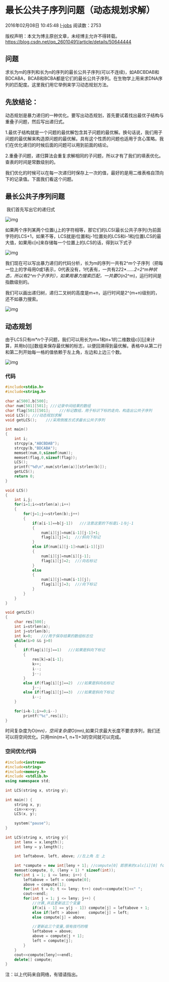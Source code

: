 # 最长公共子序列问题（动态规划求解）

2016年02月08日 10:45:48 [l-jobs](https://me.csdn.net/qq_26010491) 阅读数：2753



版权声明：本文为博主原创文章，未经博主允许不得转载。	https://blog.csdn.net/qq_26010491/article/details/50644444

## 问题

​      求长为m的序列和长为n的序列的最长公共子序列(可以不连续)，如ABCBDAB和BDCABA，BCAB和BCBA都是它们的最长公共子序列。在生物学上用来求DNA序列的匹配度。这里我们用它举例来学习动态规划方法。

## 先放结论： 

​      动态规划是暴力递归的一种优化。要写出动态规划，首先要试着找出最优子结构与重叠子问题，然后写出递归式。

1.最优子结构就是一个问题的最优解包含其子问题的最优解。换句话说，我们用子问题的最优解来构造原问题的最优解。具有这个性质的问题也适用于贪心策略。我们在优化递归的时候后面的问题可以用到前面的结论。

2.重叠子问题，递归算法会重复求解相同的子问题，所以才有了我们的填表优化。查表的时间是常数级别的。

我们优化的时候可以在每一次递归时保存上一次的值，最好的是用二维表格自顶向下的记录值。下面我们看这个问题。

## 最长公共子序列问题

​      我们首先写出它的递归式

![img](https://img-blog.csdn.net/20160208094806600)

如果两个序列某两个位置i,j上的字符相等，那它们的LCS(最长公共子序列)为前面字符的LCS+1，如果不等，LCS就是i位置和j-1位置处的LCS和i-1和j位置LCS的最大值，如果用c[n]来存储每一个位置上的LCS的话，得到以下式子

![img](https://img-blog.csdn.net/20160208100646967)

我们现在可以写出暴力递归的代码分析，长为m的序列一共有2^m个子序列（把每一位上的字母用0或1表示，0代表没有，1代表有，一共有2*2*2*……*2=2^m种状态，所以有2^m个子序列），如果用暴力搜索匹配，一共要O(n*2^m)，运行时间是指数级别的。

我们可以画出递归树，递归二叉树的高度是m+n，运行时间是2^(m+n)级别的，还不如暴力搜索。

![img](https://img-blog.csdn.net/20160208103358262)

## 动态规划 

由于LCS只有m*n个子问题，我们可以用长为m+1和n+1的二维数组c[i][j]来计算，并用b[i][j]数组来保存最优解的标志，以便回溯得到最优解。表格中从第二行和第二列开始每一格的值依赖于左上角，左边和上边三个数。

![img](https://img-blog.csdn.net/20160208103709575)

### 代码



```cpp
#include<stdio.h>
#include<string.h>
 
char a[500],b[500];
char num[501][501]; ///记录中间结果的数组
char flag[501][501];    ///标记数组，用于标识下标的走向，构造出公共子序列
void LCS(); ///动态规划求解
void getLCS();    ///采用倒推方式求最长公共子序列
 
int main()
{
    int i;
    strcpy(a,"ABCBDAB");
    strcpy(b,"BDCABA");
    memset(num,0,sizeof(num));
    memset(flag,0,sizeof(flag));
    LCS();
    printf("%d\n",num[strlen(a)][strlen(b)]);
    getLCS();
    return 0;
}
 
void LCS()
{
    int i,j;
    for(i=1;i<=strlen(a);i++)
    {
        for(j=1;j<=strlen(b);j++)
        {
            if(a[i-1]==b[j-1])   ///注意这里的下标是i-1与j-1
            {
                num[i][j]=num[i-1][j-1]+1;
                flag[i][j]=1;  ///斜向下标记
            }
            else if(num[i][j-1]>num[i-1][j])
            {
                num[i][j]=num[i][j-1];
                flag[i][j]=2;  ///向右标记
            }
            else
            {
                num[i][j]=num[i-1][j];
                flag[i][j]=3;  ///向下标记
            }
        }
    }
}
 
void getLCS()
{
    char res[500];
    int i=strlen(a);
    int j=strlen(b);
    int k=0;    ///用于保存结果的数组标志位
    while(i>0 && j>0)
    {
        if(flag[i][j]==1)   ///如果是斜向下标记
        {
            res[k]=a[i-1];
            k++;
            i--;
            j--;
        }
        else if(flag[i][j]==2)  ///如果是斜向右标记
            j--;
        else if(flag[i][j]==3)  ///如果是斜向下标记
            i--;
    }
 
    for(i=k-1;i>=0;i--)
        printf("%c",res[i]);
}
```

时间复杂度为O(m*n)，空间复杂度O(m*n),如果只求最大长度不要求序列，我们还可以将空间优化。只用min(m+1, n+1)+3的空间就可以完成。



### 空间优化代码 



```cpp
#include<iostream> 
#include<string> 
#include<memory.h> 
#include <stdlib.h>
using namespace std; 
 
int LCS(string x, string y); 
  
int main() { 
    string x, y; 
    cin>>x>>y; 
    LCS(x, y); 
 
    system("pause");
} 
 
int LCS(string x, string y){ 
    int lenx = x.length(); 
    int leny = y.length(); 
     
    int leftabove, left, above; //左上角 左 上 
 
    int *compute = new int[leny + 1]; //compute[0] 即原来的calc[i][0] for i in [0, lenx]; 
    memset(compute, 0, (leny + 1) * sizeof(int)); 
    for(int i = 1; i <= lenx; i++) { 
        leftabove = left = compute[0]; 
        above = compute[1]; 
        for(int t = 0; t <= leny; t++) cout<<compute[t]<<" "; 
        cout<<endl; 
        for(int j = 1; j <= leny; j++) {  
            //计算,并且更新这三个变量 
            if(x[i - 1] == y[j - 1]) compute[j] = leftabove + 1; 
            else if(left > above)    compute[j] = left; 
            else compute[j] = above; 
 
            //更新此三个变量,很有技巧的哦 
            leftabove = above; 
            above = compute[j + 1]; 
            left = compute[j]; 
        } 
    } 
    cout<<compute[leny]<<endl;  
    delete[] compute; 
}  
```

注：以上代码来自网络，有错请指出。

